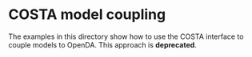 # COSTA model coupling
The examples in this directory show how to use the COSTA interface to couple
models to OpenDA. This approach is **deprecated**.
